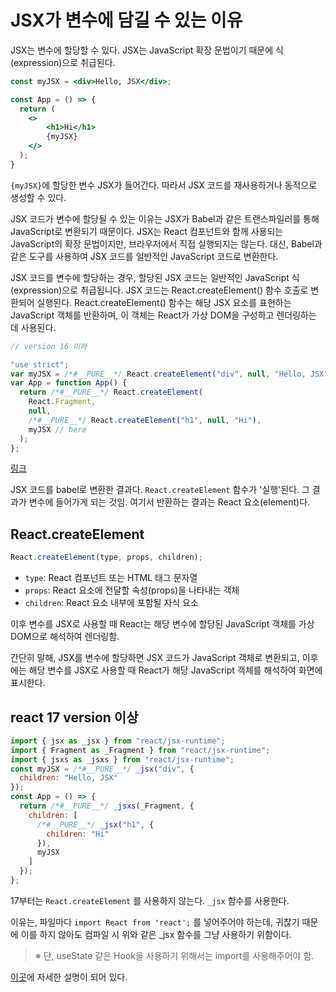 # JSX가 변수에 담길 수 있는 이유

JSX는 변수에 할당할 수 있다. JSX는 JavaScript 확장 문법이기 때문에 식(expression)으로 취급된다.

```jsx
const myJSX = <div>Hello, JSX</div>;

const App = () => {
  return (
  	<>
    	<h1>Hi</h1>
    	{myJSX}
    </>
  );
}
```

`{myJSX}`에 할당한 변수 JSX가 들어간다. 따라서 JSX 코드를 재사용하거나 동적으로 생성할 수 있다.

JSX 코드가 변수에 할당될 수 있는 이유는 JSX가 Babel과 같은 트랜스파일러를 통해 JavaScript로 변환되기 때문이다. JSX는 React 컴포넌트와 함께 사용되는 JavaScript의 확장 문법이지만, 브라우저에서 직접 실행되지는 않는다. 대신, Babel과 같은 도구를 사용하여 JSX 코드를 일반적인 JavaScript 코드로 변환한다.

JSX 코드를 변수에 할당하는 경우, 할당된 JSX 코드는 일반적인 JavaScript 식(expression)으로 취급됩니다. JSX 코드는 React.createElement() 함수 호출로 변환되어 실행된다. React.createElement() 함수는 해당 JSX 요소를 표현하는 JavaScript 객체를 반환하며, 이 객체는 React가 가상 DOM을 구성하고 렌더링하는 데 사용된다.

```js
// version 16 이하

"use strict";
var myJSX = /*#__PURE__*/ React.createElement("div", null, "Hello, JSX");
var App = function App() {
  return /*#__PURE__*/ React.createElement(
    React.Fragment,
    null,
    /*#__PURE__*/ React.createElement("h1", null, "Hi"),
    myJSX // here
  );
};
```

[링크](https://babeljs.io/repl#?browsers=defaults%2C%20not%20ie%2011%2C%20not%20ie_mob%2011&build=&builtIns=false&corejs=3.21&spec=false&loose=false&code_lz=MYewdgzgLgBAtgTwFIGUAaMC8MA8ATASwDcA-ACQFMAbKkAGhlTRwHpDSBuAKC9ElgCCAByFYYACgCUWEjADeXGDABOFKAFdlYCYpgBIHCV1KDACwCM5AqwtGlJuYiYBfY7hZ2Yk7s6A&debug=false&forceAllTransforms=true&modules=false&shippedProposals=false&circleciRepo=&evaluate=false&fileSize=false&timeTravel=false&sourceType=module&lineWrap=true&presets=es2015%2Creact%2Cstage-2&prettier=true&targets=&version=7.21.8&externalPlugins=%40babel%2Fplugin-syntax-jsx%407.21.4&assumptions=%7B%7D)

JSX 코드를 babel로 변환한 결과다. `React.createElement` 함수가 '실행'된다. 그 결과가 변수에 들어가게 되는 것임. 여기서 반환하는 결과는 React 요소(element)다.

## React.createElement

```js
React.createElement(type, props, children);
```

- `type`: React 컴포넌트 또는 HTML 태그 문자열
- `props`: React 요소에 전달할 속성(props)을 나타내는 객체
- `children`: React 요소 내부에 포함될 자식 요소

이후 변수를 JSX로 사용할 때 React는 해당 변수에 할당된 JavaScript 객체를 가상 DOM으로 해석하여 렌더링함.

간단히 말해, JSX를 변수에 할당하면 JSX 코드가 JavaScript 객체로 변환되고, 이후에는 해당 변수를 JSX로 사용할 때 React가 해당 JavaScript 객체를 해석하여 화면에 표시한다.

## react 17 version 이상

```js
import { jsx as _jsx } from "react/jsx-runtime";
import { Fragment as _Fragment } from "react/jsx-runtime";
import { jsxs as _jsxs } from "react/jsx-runtime";
const myJSX = /*#__PURE__*/ _jsx("div", {
  children: "Hello, JSX"
});
const App = () => {
  return /*#__PURE__*/ _jsxs(_Fragment, {
    children: [
      /*#__PURE__*/ _jsx("h1", {
        children: "Hi"
      }),
      myJSX
    ]
  });
};
```

17부터는 `React.createElement` 를 사용하지 않는다. `_jsx` 함수를 사용한다.

이유는, 파일마다 `import React from 'react';` 를 넣어주어야 하는데, 귀찮기 때문에 이를 하지 않아도 컴파일 시 위와 같은 _jsx 함수를 그냥 사용하기 위함이다.

> ※ 단, useState 같은 Hook을 사용하기 위해서는 import를 사용해주어야 함.

[이곳](https://github.com/reactjs/rfcs/blob/createlement-rfc/text/0000-create-element-changes.md#detailed-design)에 자세한 설명이 되어 있다.